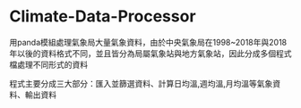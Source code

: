 # Climate-Data-Processor

用panda模組處理氣象局大量氣象資料，由於中央氣象局在1998~2018年與2018年以後的資料格式不同，並且皆分為局屬氣象站與地方氣象站，因此分成多個程式檔處理不同形式的資料

程式主要分成三大部分：匯入並篩選資料、計算日均溫,週均溫,月均溫等氣象資料、輸出資料
